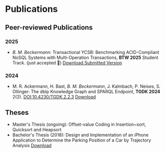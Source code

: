# Publications

## Peer-reviewed Publications 
### 2025

* *B. M. Beckermann*: Transactional YCSB: Benchmarking ACID-Compliant NoSQL Systems with Multi-Operation Transactions, **BTW 2025** Student Track. (just accepted 🥳) [Download Submitted Version](./publications/2025_BTW25_transactional_ycsb.pdf)

### 2024
* M. R. Ackermann, H. Bast, *B. M. Beckermann*, J. Kalmbach, P. Neises, S. Ollinger: The dblp Knowledge Graph and SPARQL Endpoint, **TGDK 2024** 2(2). [DOI:10.4230/TGDK.2.2.3](https://doi.org/10.4230/TGDK.2.2.3) [Download](./publications/2024_TGDK_dblp_kg.pdf)

## Theses 

* Master's Thesis (ongoing): Offset-value Coding in Insertion~sort, Quicksort and Heapsort
* Bachelor's Thesis (2018): Design and Implementation of an iPhone Application to Determine the Parking Position of a Car by Trajectory Analysis [Download](./theses/2018_bachelor_thesis_beckermann.pdf)
